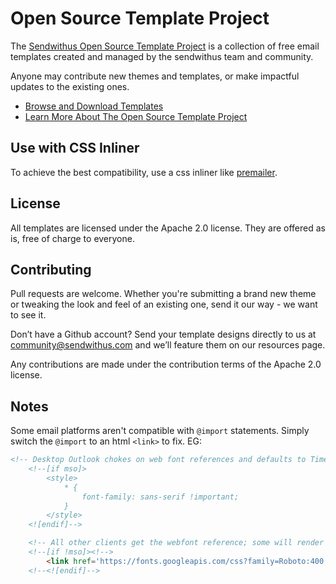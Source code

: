 Open Source Template Project
=========

The [Sendwithus Open Source Template Project](https://www.sendwithus.com/resources/templates) is a collection of free email templates created and managed by the sendwithus team and community.

Anyone may contribute new themes and templates, or make impactful updates to the existing ones.

- [Browse and Download Templates](https://www.sendwithus.com/resources/templates)
- [Learn More About The Open Source Template Project](https://www.sendwithus.com/resources/templates/about)

## Use with CSS Inliner
To achieve the best compatibility, use a css inliner like [premailer](https://github.com/peterbe/premailer/).

## License

All templates are licensed under the Apache 2.0 license. They are offered as is, free of charge to everyone.

## Contributing

Pull requests are welcome. Whether you're submitting a brand new theme or tweaking the look and feel of an existing one, send it our way - we want to see it.

Don’t have a Github account? Send your template designs directly to us at [community@sendwithus.com](mailto:community@sendwithus.com) and we’ll feature them on our resources page.

Any contributions are made under the contribution terms of the Apache 2.0 license.

## Notes
Some email platforms aren't compatible with `@import` statements. Simply switch the `@import` to an html `<link>` to fix. EG:

```html
<!-- Desktop Outlook chokes on web font references and defaults to Times New Roman, so we force a safe fallback font. -->
    <!--[if mso]>
        <style>
            * {
                font-family: sans-serif !important;
            }
        </style>
    <![endif]-->

    <!-- All other clients get the webfont reference; some will render the font and others will silently fail to the fallbacks. More on that here: http://stylecampaign.com/blog/2015/02/webfont-support-in-email/ -->
    <!--[if !mso]><!-->
        <link href='https://fonts.googleapis.com/css?family=Roboto:400,700' rel='stylesheet' type='text/css'>
    <!--<![endif]-->
```
